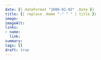 ```yaml
---
date: {{ dateFormat "2006-01-02" .Date }}
title: {{ replace .Name "-" " " | title }}
image:
imageAlt:
links:
- name:
  link:
summary:
tags: []
draft: true
---
```

